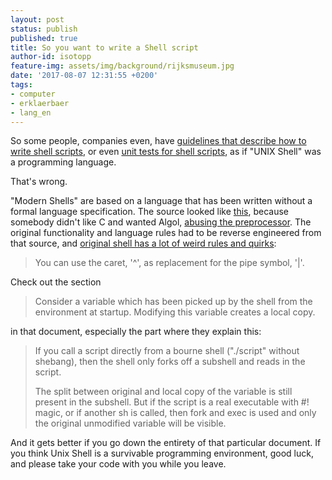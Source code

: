 ```yaml
---
layout: post
status: publish
published: true
title: So you want to write a Shell script
author-id: isotopp
feature-img: assets/img/background/rijksmuseum.jpg
date: '2017-08-07 12:31:55 +0200'
tags:
- computer
- erklaerbaer
- lang_en
---
```


So some people, companies even, have 
[guidelines that describe how to write shell scripts](https://google.github.io/styleguide/shell.xml), or even
[unit tests for shell scripts](https://code.google.com/archive/p/shunit2/wikis/GeneralFaq.wiki),
as if "UNIX Shell" was a programming language.

That's wrong.

"Modern Shells" are based on a language that has been written
without a formal language specification. The source looked like
[this](https://github.com/eunuchs/unix-archive/blob/master/PDP-11/Trees/2.11BSD/usr/src/bin/sh/main.c),
because somebody didn't like C and wanted Algol, 
[abusing the preprocessor](https://github.com/eunuchs/unix-archive/blob/master/PDP-11/Trees/2.11BSD/usr/src/bin/sh/mac.h).
The original functionality and language rules had to be reverse
engineered from that source, and 
[original shell has a lot of weird rules and quirks](https://www.in-ulm.de/~mascheck/bourne/common.html):

> You can use the caret, '^', as replacement for the pipe
> symbol, '|'.

Check out the section 

> Consider a variable which has been picked up by the shell from
> the environment at startup. Modifying this variable creates a
> local copy.

in that document, especially the part where they explain this:

> If you call a script directly from a bourne shell ("./script"
> without shebang), then the shell only forks off a subshell and
> reads in the script.
>
> The split between original and local copy of the variable is
> still present in the subshell. But if the script is a real
> executable with #! magic, or if another sh is called, then
> fork and exec is used and only the original unmodified
> variable will be visible.

And it gets better if you go down the entirety of that particular document.
If you think Unix Shell is a survivable programming environment, good luck,
and please take your code with you while you leave.
